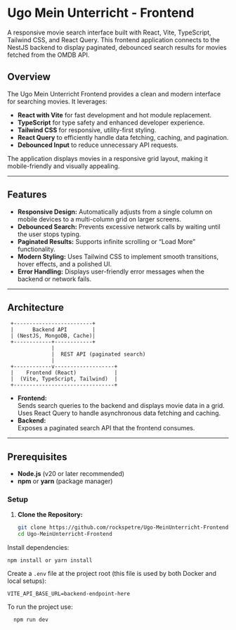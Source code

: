 # Ugo Mein Unterricht - Frontend

A responsive movie search interface built with React, Vite, TypeScript, Tailwind CSS, and React Query. This frontend application connects to the NestJS backend to display paginated, debounced search results for movies fetched from the OMDB API.


## Overview

The Ugo Mein Unterricht Frontend provides a clean and modern interface for searching movies. It leverages:
- **React with Vite** for fast development and hot module replacement.
- **TypeScript** for type safety and enhanced developer experience.
- **Tailwind CSS** for responsive, utility-first styling.
- **React Query** to efficiently handle data fetching, caching, and pagination.
- **Debounced Input** to reduce unnecessary API requests.

The application displays movies in a responsive grid layout, making it mobile-friendly and visually appealing.

---

## Features

- **Responsive Design:** Automatically adjusts from a single column on mobile devices to a multi-column grid on larger screens.
- **Debounced Search:** Prevents excessive network calls by waiting until the user stops typing.
- **Paginated Results:** Supports infinite scrolling or “Load More” functionality.
- **Modern Styling:** Uses Tailwind CSS to implement smooth transitions, hover effects, and a polished UI.
- **Error Handling:** Displays user-friendly error messages when the backend or network fails.

---

## Architecture

     +-------------------------+
     |      Backend API        |
     | (NestJS, MongoDB, Cache)|
     +------------+------------+
                  |
                  |  REST API (paginated search)
                  |
     +------------v-------------------+
     |    Frontend (React)            |
     |  (Vite, TypeScript, Tailwind)  |
     +--------------------------------+

- **Frontend:**  
  Sends search queries to the backend and displays movie data in a grid. Uses React Query to handle asynchronous data fetching and caching.
- **Backend:**  
  Exposes a paginated search API that the frontend consumes.

---

## Prerequisites

- **Node.js** (v20 or later recommended)
- **npm** or **yarn** (package manager)



### Setup

1. **Clone the Repository:**
   ```bash
   git clone https://github.com/rockspetre/Ugo-MeinUnterricht-Frontend.git
   cd Ugo-MeinUnterricht-Frontend


Install dependencies:

```dotenv
npm install or yarn install
```

Create a `.env` file at the project root (this file is used by both Docker and local setups):

```dotenv
VITE_API_BASE_URL=backend-endpoint-here
```

To run the project use:
```
  npm run dev
```